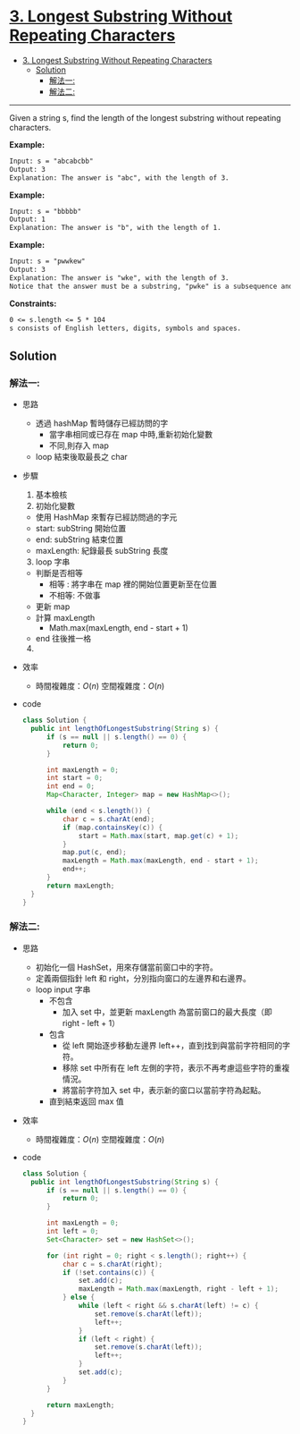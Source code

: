 # [3. Longest Substring Without Repeating Characters](https://leetcode.com/problems/longest-substring-without-repeating-characters/)

- [3. Longest Substring Without Repeating Characters](#3-longest-substring-without-repeating-characters)
  - [Solution](#solution)
    - [解法一:](#解法一)
    - [解法二:](#解法二)

---

Given a string s, find the length of the longest
substring
without repeating characters.

**Example:**

```txt
Input: s = "abcabcbb"
Output: 3
Explanation: The answer is "abc", with the length of 3.
```

**Example:**

```txt
Input: s = "bbbbb"
Output: 1
Explanation: The answer is "b", with the length of 1.
```

**Example:**

```txt
Input: s = "pwwkew"
Output: 3
Explanation: The answer is "wke", with the length of 3.
Notice that the answer must be a substring, "pwke" is a subsequence and not a substring.
```

**Constraints:**

```txt
0 <= s.length <= 5 * 104
s consists of English letters, digits, symbols and spaces.
```

## Solution

### 解法一:

- 思路
  - 透過 hashMap 暫時儲存已經訪問的字
    - 當字串相同或已存在 map 中時,重新初始化變數
    - 不同,則存入 map
  - loop 結束後取最長之 char
- 步驟
  1. 基本檢核
  2. 初始化變數
  - 使用 HashMap 來暫存已經訪問過的字元
  - start: subString 開始位置
  - end: subString 結束位置
  - maxLength: 紀錄最長 subString 長度
  3. loop 字串
  - 判斷是否相等
    - 相等 : 將字串在 map 裡的開始位置更新至在位置
    - 不相等: 不做事
  - 更新 map
  - 計算 maxLength
    - Math.max(maxLength, end - start + 1)
  - end 往後推一格
  4.
- 效率
  - 時間複雜度：$O(n)$
    空間複雜度：$O(n)$
- code

  ```java
  class Solution {
    public int lengthOfLongestSubstring(String s) {
        if (s == null || s.length() == 0) {
            return 0;
        }

        int maxLength = 0;
        int start = 0;
        int end = 0;
        Map<Character, Integer> map = new HashMap<>();

        while (end < s.length()) {
            char c = s.charAt(end);
            if (map.containsKey(c)) {
                start = Math.max(start, map.get(c) + 1);
            }
            map.put(c, end);
            maxLength = Math.max(maxLength, end - start + 1);
            end++;
        }
        return maxLength;
    }
  }
  ```

### 解法二:

- 思路
  - 初始化一個 HashSet，用來存儲當前窗口中的字符。
  - 定義兩個指針 left 和 right，分別指向窗口的左邊界和右邊界。
  - loop input 字串
    - 不包含
      - 加入 set 中，並更新 maxLength 為當前窗口的最大長度（即 right - left + 1）
    - 包含
      - 從 left 開始逐步移動左邊界 left++，直到找到與當前字符相同的字符。
      - 移除 set 中所有在 left 左側的字符，表示不再考慮這些字符的重複情況。
      - 將當前字符加入 set 中，表示新的窗口以當前字符為起點。
    - 直到結束返回 max 值
- 效率
  - 時間複雜度：$O(n)$
    空間複雜度：$O(n)$
- code

  ```java
  class Solution {
    public int lengthOfLongestSubstring(String s) {
        if (s == null || s.length() == 0) {
            return 0;
        }

        int maxLength = 0;
        int left = 0;
        Set<Character> set = new HashSet<>();

        for (int right = 0; right < s.length(); right++) {
            char c = s.charAt(right);
            if (!set.contains(c)) {
                set.add(c);
                maxLength = Math.max(maxLength, right - left + 1);
            } else {
                while (left < right && s.charAt(left) != c) {
                    set.remove(s.charAt(left));
                    left++;
                }
                if (left < right) {
                    set.remove(s.charAt(left));
                    left++;
                }
                set.add(c);
            }
        }

        return maxLength;
    }
  }
  ```
